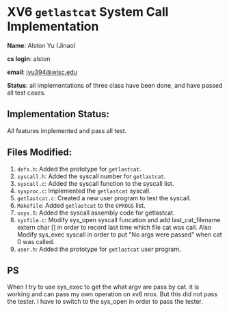 # XV6 `getlastcat` System Call Implementation

**Name**: Alston Yu (Jinao)

**cs login**: alston

**email**: jyu394@wisc.edu

**Status**: all implementations of three class have been done, and have passed all test cases.


## Implementation Status:

All features implemented and pass all test.

## Files Modified:

1. `defs.h`: Added the prototype for `getlastcat`.
2. `syscall.h`: Added the syscall number for `getlastcat`.
3. `syscall.c`: Added the syscall function to the syscall list.
4. `sysproc.c`: Implemented the `getlastcat` syscall.
5. `getlastcat.c`: Created a new user program to test the syscall.
6. `Makefile`: Added `getlastcat` to the `UPROGS` list.
7. `usys.S`: Added the syscall assembly code for getlastcat.
8. `sysfile.c`: Modify sys_open syscall funcation and add last_cat_filename extern char [] in order to record last time which file cat was call. Also Modify sys_exec syscall in order to put "No args were passed" when cat 0 was called.
9. `user.h`: Added the prototype for `getlastcat` user program.

## PS

When I try to use sys_exec to get the what argv are pass by cat. it is working and can pass my own operation on xv6 nrox. But this did not pass the tester. I have to switch to the sys_open in order to pass the tester.
